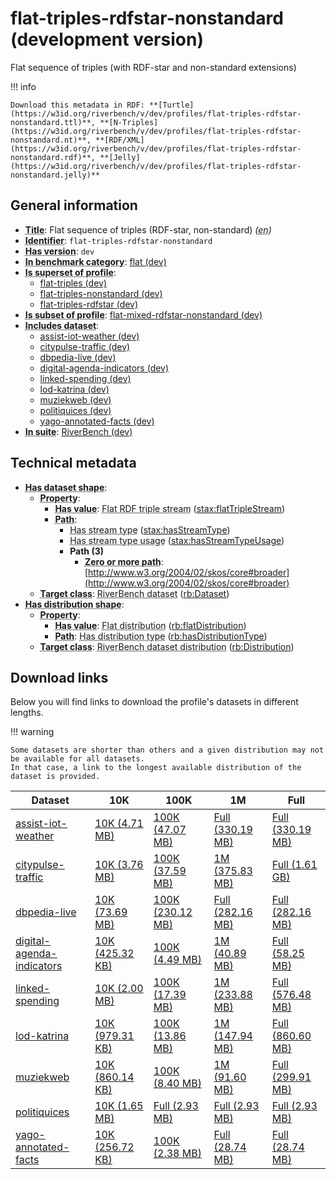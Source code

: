 # flat-triples-rdfstar-nonstandard (development version)

Flat sequence of triples (with RDF-star and non-standard extensions)

!!! info

    Download this metadata in RDF: **[Turtle](https://w3id.org/riverbench/v/dev/profiles/flat-triples-rdfstar-nonstandard.ttl)**, **[N-Triples](https://w3id.org/riverbench/v/dev/profiles/flat-triples-rdfstar-nonstandard.nt)**, **[RDF/XML](https://w3id.org/riverbench/v/dev/profiles/flat-triples-rdfstar-nonstandard.rdf)**, **[Jelly](https://w3id.org/riverbench/v/dev/profiles/flat-triples-rdfstar-nonstandard.jelly)**



## General information

- **<abbr title="A name given to the resource.">Title</abbr>**: Flat sequence of triples (RDF-star, non-standard) _(<abbr title="English">en</abbr>)_
- **<abbr title="An unambiguous reference to the resource within a given context.">Identifier</abbr>**: `flat-triples-rdfstar-nonstandard`
- **<abbr title="Version tag of an artifact">Has version</abbr>**: `dev`
- **<abbr title="Indicates that the subject (either a task or a profile) is in benchmark category. This property is functional (each task/profile must be in exactly one benchmark category).">In benchmark category</abbr>**: [flat (dev)](https://w3id.org/riverbench/v/dev/categories/flat)
- **<abbr title="Indicates that this profile contains all datasets of the other profile">Is superset of profile</abbr>**: 
    - [flat-triples (dev)](https://w3id.org/riverbench/v/dev/profiles/flat-triples)
    - [flat-triples-nonstandard (dev)](https://w3id.org/riverbench/v/dev/profiles/flat-triples-nonstandard)
    - [flat-triples-rdfstar (dev)](https://w3id.org/riverbench/v/dev/profiles/flat-triples-rdfstar)
- **<abbr title="Indicates that this profile's datasets are all in the other profile">Is subset of profile</abbr>**: [flat-mixed-rdfstar-nonstandard (dev)](https://w3id.org/riverbench/v/dev/profiles/flat-mixed-rdfstar-nonstandard)
- **<abbr title="Indicates which datasets are included in the profile">Includes dataset</abbr>**: 
    - [assist-iot-weather (dev)](https://w3id.org/riverbench/datasets/assist-iot-weather/dev)
    - [citypulse-traffic (dev)](https://w3id.org/riverbench/datasets/citypulse-traffic/dev)
    - [dbpedia-live (dev)](https://w3id.org/riverbench/datasets/dbpedia-live/dev)
    - [digital-agenda-indicators (dev)](https://w3id.org/riverbench/datasets/digital-agenda-indicators/dev)
    - [linked-spending (dev)](https://w3id.org/riverbench/datasets/linked-spending/dev)
    - [lod-katrina (dev)](https://w3id.org/riverbench/datasets/lod-katrina/dev)
    - [muziekweb (dev)](https://w3id.org/riverbench/datasets/muziekweb/dev)
    - [politiquices (dev)](https://w3id.org/riverbench/datasets/politiquices/dev)
    - [yago-annotated-facts (dev)](https://w3id.org/riverbench/datasets/yago-annotated-facts/dev)
- **<abbr title="Indicates the benchmark suite to which a dataset or profile belongs">In suite</abbr>**: [RiverBench (dev)](https://w3id.org/riverbench/)

## Technical metadata

- **<abbr title="Specifies the SHACL shape of distributions that are allowed in a given benchmark profile.">Has dataset shape</abbr>**: 
    - **<abbr title="Links a shape to its property shapes.">Property</abbr>**:     
        - **<abbr title="Specifies a value that must be among the value nodes.">Has value</abbr>**: <abbr title="A flat RDF triple stream is a flat RDF stream whose elements are triples.">Flat RDF triple stream</abbr> ([stax:flatTripleStream](https://w3id.org/stax/ontology#flatTripleStream))
        - **<abbr title="Specifies the property path of a property shape.">Path</abbr>**:     
            - <abbr title="For an RDF stream type usage, this property indicates which stream type is used.">Has stream type</abbr> ([stax:hasStreamType](https://w3id.org/stax/ontology#hasStreamType))
            - <abbr title="Inverse of stax:isUsageOf – indicates that the subject is related to a usage of an RDF stream type.  The subject for this property can be for example a published stream on the Web (e.g., vocals:RDFStream) or a scientific publication that discusses a usage of an RDF stream type.">Has stream type usage</abbr> ([stax:hasStreamTypeUsage](https://w3id.org/stax/ontology#hasStreamTypeUsage))
            - **Path (3)**    
                - **<abbr title="The (single) value of this property represents a path that is matched zero or more times.">Zero or more path</abbr>**: [http://www.w3.org/2004/02/skos/core#broader](http://www.w3.org/2004/02/skos/core#broader)
    - **<abbr title="Links a shape to a class, indicating that all instances of the class must conform to the shape.">Target class</abbr>**: <abbr title="A dataset in the RiverBench benchmark suite">RiverBench dataset</abbr> ([rb:Dataset](https://w3id.org/riverbench/schema/metadata#Dataset))
- **<abbr title="Specifies the SHACL shape of distributions that are allowed in a given benchmark profile.">Has distribution shape</abbr>**: 
    - **<abbr title="Links a shape to its property shapes.">Property</abbr>**:     
        - **<abbr title="Specifies a value that must be among the value nodes.">Has value</abbr>**: <abbr title="The dataset is distributed as a single flat file.">Flat distribution</abbr> ([rb:flatDistribution](https://w3id.org/riverbench/schema/metadata#flatDistribution))
        - **<abbr title="Specifies the property path of a property shape.">Path</abbr>**: <abbr title="Indicates the type of RiverBench dataset distribution">Has distribution type</abbr> ([rb:hasDistributionType](https://w3id.org/riverbench/schema/metadata#hasDistributionType))
    - **<abbr title="Links a shape to a class, indicating that all instances of the class must conform to the shape.">Target class</abbr>**: <abbr title="A distribution of a dataset in the RiverBench benchmark suite.">RiverBench dataset distribution</abbr> ([rb:Distribution](https://w3id.org/riverbench/schema/metadata#Distribution))


## Download links

Below you will find links to download the profile's datasets in different lengths.

!!! warning

    Some datasets are shorter than others and a given distribution may not be available for all datasets.
    In that case, a link to the longest available distribution of the dataset is provided.

Dataset | 10K | 100K | 1M | Full
--- | --- | --- | --- | ---
[assist-iot-weather](https://w3id.org/riverbench/datasets/assist-iot-weather/dev) | [10K (4.71 MB)](https://w3id.org/riverbench/datasets/assist-iot-weather/dev/files/flat_10K.nt.gz) | [100K (47.07 MB)](https://w3id.org/riverbench/datasets/assist-iot-weather/dev/files/flat_100K.nt.gz) | [Full (330.19 MB)](https://w3id.org/riverbench/datasets/assist-iot-weather/dev/files/flat_full.nt.gz) | [Full (330.19 MB)](https://w3id.org/riverbench/datasets/assist-iot-weather/dev/files/flat_full.nt.gz)
[citypulse-traffic](https://w3id.org/riverbench/datasets/citypulse-traffic/dev) | [10K (3.76 MB)](https://w3id.org/riverbench/datasets/citypulse-traffic/dev/files/flat_10K.nt.gz) | [100K (37.59 MB)](https://w3id.org/riverbench/datasets/citypulse-traffic/dev/files/flat_100K.nt.gz) | [1M (375.83 MB)](https://w3id.org/riverbench/datasets/citypulse-traffic/dev/files/flat_1M.nt.gz) | [Full (1.61 GB)](https://w3id.org/riverbench/datasets/citypulse-traffic/dev/files/flat_full.nt.gz)
[dbpedia-live](https://w3id.org/riverbench/datasets/dbpedia-live/dev) | [10K (73.69 MB)](https://w3id.org/riverbench/datasets/dbpedia-live/dev/files/flat_10K.nt.gz) | [100K (230.12 MB)](https://w3id.org/riverbench/datasets/dbpedia-live/dev/files/flat_100K.nt.gz) | [Full (282.16 MB)](https://w3id.org/riverbench/datasets/dbpedia-live/dev/files/flat_full.nt.gz) | [Full (282.16 MB)](https://w3id.org/riverbench/datasets/dbpedia-live/dev/files/flat_full.nt.gz)
[digital-agenda-indicators](https://w3id.org/riverbench/datasets/digital-agenda-indicators/dev) | [10K (425.32 KB)](https://w3id.org/riverbench/datasets/digital-agenda-indicators/dev/files/flat_10K.nt.gz) | [100K (4.49 MB)](https://w3id.org/riverbench/datasets/digital-agenda-indicators/dev/files/flat_100K.nt.gz) | [1M (40.89 MB)](https://w3id.org/riverbench/datasets/digital-agenda-indicators/dev/files/flat_1M.nt.gz) | [Full (58.25 MB)](https://w3id.org/riverbench/datasets/digital-agenda-indicators/dev/files/flat_full.nt.gz)
[linked-spending](https://w3id.org/riverbench/datasets/linked-spending/dev) | [10K (2.00 MB)](https://w3id.org/riverbench/datasets/linked-spending/dev/files/flat_10K.nt.gz) | [100K (17.39 MB)](https://w3id.org/riverbench/datasets/linked-spending/dev/files/flat_100K.nt.gz) | [1M (233.88 MB)](https://w3id.org/riverbench/datasets/linked-spending/dev/files/flat_1M.nt.gz) | [Full (576.48 MB)](https://w3id.org/riverbench/datasets/linked-spending/dev/files/flat_full.nt.gz)
[lod-katrina](https://w3id.org/riverbench/datasets/lod-katrina/dev) | [10K (979.31 KB)](https://w3id.org/riverbench/datasets/lod-katrina/dev/files/flat_10K.nt.gz) | [100K (13.86 MB)](https://w3id.org/riverbench/datasets/lod-katrina/dev/files/flat_100K.nt.gz) | [1M (147.94 MB)](https://w3id.org/riverbench/datasets/lod-katrina/dev/files/flat_1M.nt.gz) | [Full (860.60 MB)](https://w3id.org/riverbench/datasets/lod-katrina/dev/files/flat_full.nt.gz)
[muziekweb](https://w3id.org/riverbench/datasets/muziekweb/dev) | [10K (860.14 KB)](https://w3id.org/riverbench/datasets/muziekweb/dev/files/flat_10K.nt.gz) | [100K (8.40 MB)](https://w3id.org/riverbench/datasets/muziekweb/dev/files/flat_100K.nt.gz) | [1M (91.60 MB)](https://w3id.org/riverbench/datasets/muziekweb/dev/files/flat_1M.nt.gz) | [Full (299.91 MB)](https://w3id.org/riverbench/datasets/muziekweb/dev/files/flat_full.nt.gz)
[politiquices](https://w3id.org/riverbench/datasets/politiquices/dev) | [10K (1.65 MB)](https://w3id.org/riverbench/datasets/politiquices/dev/files/flat_10K.nt.gz) | [Full (2.93 MB)](https://w3id.org/riverbench/datasets/politiquices/dev/files/flat_full.nt.gz) | [Full (2.93 MB)](https://w3id.org/riverbench/datasets/politiquices/dev/files/flat_full.nt.gz) | [Full (2.93 MB)](https://w3id.org/riverbench/datasets/politiquices/dev/files/flat_full.nt.gz)
[yago-annotated-facts](https://w3id.org/riverbench/datasets/yago-annotated-facts/dev) | [10K (256.72 KB)](https://w3id.org/riverbench/datasets/yago-annotated-facts/dev/files/flat_10K.nt.gz) | [100K (2.38 MB)](https://w3id.org/riverbench/datasets/yago-annotated-facts/dev/files/flat_100K.nt.gz) | [Full (28.74 MB)](https://w3id.org/riverbench/datasets/yago-annotated-facts/dev/files/flat_full.nt.gz) | [Full (28.74 MB)](https://w3id.org/riverbench/datasets/yago-annotated-facts/dev/files/flat_full.nt.gz)